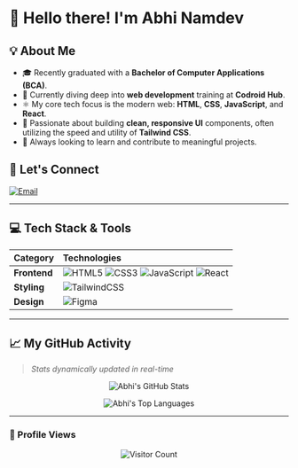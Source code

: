 # 👋 Hello there! I'm Abhi Namdev

## 💡 About Me
- 🎓 Recently graduated with a **Bachelor of Computer Applications (BCA)**.
- 🌱 Currently diving deep into **web development** training at **Codroid Hub**.
- ⚛️ My core tech focus is the modern web: **HTML**, **CSS**, **JavaScript**, and **React**.
- 🎨 Passionate about building **clean, responsive UI** components, often utilizing the speed and utility of **Tailwind CSS**.
- 🚀 Always looking to learn and contribute to meaningful projects.

## 🤝 Let's Connect
[![Email](https://img.shields.io/badge/Email-D14836?logo=gmail&logoColor=white&style=for-the-badge)](mailto:namdevabhi025@gmail.com)

---

## 💻 Tech Stack & Tools
| Category | Technologies |
| :--- | :--- |
| **Frontend** | ![HTML5](https://img.shields.io/badge/html5-%23E34F26.svg?style=for-the-badge&logo=html5&logoColor=white) ![CSS3](https://img.shields.io/badge/css3-%231572B6.svg?style=for-the-badge&logo=css3&logoColor=white) ![JavaScript](https://img.shields.io/badge/javascript-%23323330.svg?style=for-the-badge&logo=javascript&logoColor=%23F7DF1E) ![React](https://img.shields.io/badge/react-%2320232a.svg?style=for-the-badge&logo=react&logoColor=%2361DAFB) |
| **Styling** | ![TailwindCSS](https://img.shields.io/badge/tailwindcss-%2338B2AC.svg?style=for-the-badge&logo=tailwind-css&logoColor=white) |
| **Design** | ![Figma](https://img.shields.io/badge/figma-%23F24E1E.svg?style=for-the-badge&logo=figma&logoColor=white) |

---

## 📈 My GitHub Activity
> _Stats dynamically updated in real-time_

<p align="center">
    <img src="https://github-readme-stats.vercel.app/api?username=AbhiNamdev025&theme=dark&hide_border=true&include_all_commits=true&count_private=false&show_icons=true&line_height=25" alt="Abhi's GitHub Stats" />
</p>

<p align="center">
    <img src="https://github-readme-stats.vercel.app/api/top-langs/?username=AbhiNamdev025&theme=dark&hide_border=true&layout=compact&langs_count=6" alt="Abhi's Top Languages" />
</p>

---

### 👀 Profile Views
<p align="center">
    <img src="https://profile-counter.glitch.me/AbhiNamdev025/count.svg" alt="Visitor Count"/>
</p>
